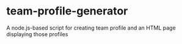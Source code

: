 # team-profile-generator
A node.js-based script for creating team profile and an HTML page displaying those profiles
